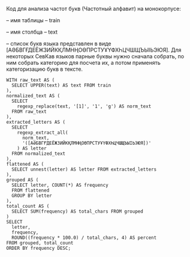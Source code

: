 Код для анализа частот букв (Частотный алфавит) на монокорпусе: 

– имя таблицы – train

– имя столбца – text

– список букв языка представлен в виде [АӘБВГҒДЕЁЖЗИЙКҚЛМНҢОӨПРСТУҰҮФХҺЦЧШЩЪЫІЬЭЮЯ]. Для некоторых СевКав языков парные буквы нужно сначала собрать, по ним собрать категорию для посчета их, а потом применять категоризацию букв в тексте.


  
```
WITH raw_text AS (
  SELECT UPPER(text) AS text FROM train
),
normalized_text AS (
  SELECT
    regexp_replace(text, '[1]', '1', 'g') AS norm_text
  FROM raw_text
),
extracted_letters AS (
  SELECT
    regexp_extract_all(
      norm_text,
      '([АӘБВГҒДЕЁЖЗИЙКҚЛМНҢОӨПРСТУҰҮФХҺЦЧШЩЪЫІЬЭЮЯ])'
    ) AS letter
  FROM normalized_text
),
flattened AS (
  SELECT unnest(letter) AS letter FROM extracted_letters
),
grouped AS (
  SELECT letter, COUNT(*) AS frequency
  FROM flattened
  GROUP BY letter
),
total_count AS (
  SELECT SUM(frequency) AS total_chars FROM grouped
)
SELECT 
  letter,
  frequency,
  ROUND((frequency * 100.0) / total_chars, 4) AS percent
FROM grouped, total_count
ORDER BY frequency DESC;
```
